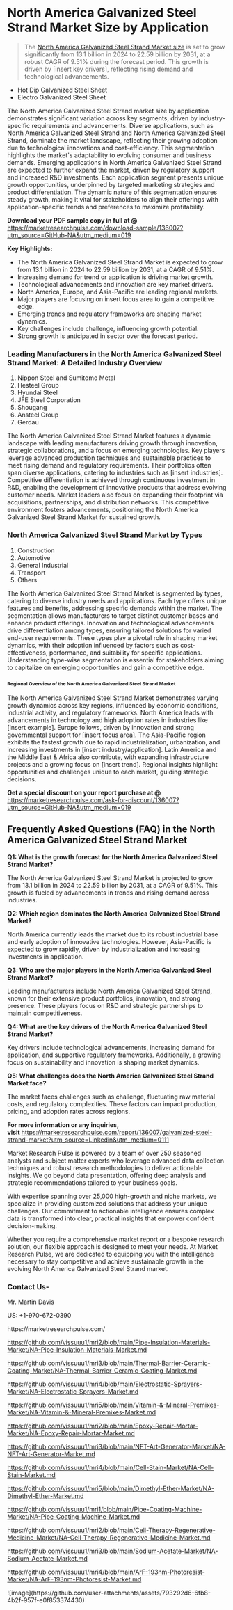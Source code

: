 <h1>North America Galvanized Steel Strand Market&nbsp;Size by Application</h1><blockquote><p>The <a href="https://marketresearchpulse.com/download-sample/136007?utm_source=GitHub-NA&amp;utm_medium=019">North America Galvanized Steel Strand Market size</a> is set to grow significantly from 13.1 billion in 2024 to 22.59 billion by 2031, at a robust CAGR of 9.51% during the forecast period. This growth is driven by [insert key drivers], reflecting rising demand and technological advancements.</p></blockquote><ul><li>Hot Dip Galvanized Steel Sheet <li> Electro Galvanized Steel Sheet</li></ul><p>The North America Galvanized Steel Strand market size by application demonstrates significant variation across key segments, driven by industry-specific requirements and advancements. Diverse applications, such as North America Galvanized Steel Strand and North America Galvanized Steel Strand, dominate the market landscape, reflecting their growing adoption due to technological innovations and cost-efficiency. This segmentation highlights the market's adaptability to evolving consumer and business demands. Emerging applications in North America Galvanized Steel Strand are expected to further expand the market, driven by regulatory support and increased R&D investments. Each application segment presents unique growth opportunities, underpinned by targeted marketing strategies and product differentiation. The dynamic nature of this segmentation ensures steady growth, making it vital for stakeholders to align their offerings with application-specific trends and preferences to maximize profitability.</p><p><strong>Download your PDF sample copy in full at @ </strong><a href="https://marketresearchpulse.com/download-sample/136007?utm_source=GitHub-NA&amp;utm_medium=019">https://marketresearchpulse.com/download-sample/136007?utm_source=GitHub-NA&amp;utm_medium=019</a></p><p><strong>Key Highlights: </strong></p><ul><li>The North America Galvanized Steel Strand Market is expected to grow from 13.1 billion in 2024 to 22.59 billion by 2031, at a CAGR of 9.51%.</li><li>Increasing demand for trend or application is driving market growth.</li><li>Technological advancements and innovation are key market drivers.</li><li>North America, Europe, and Asia-Pacific are leading regional markets.</li><li>Major players are focusing on insert focus area to gain a competitive edge.</li><li>Emerging trends and regulatory frameworks are shaping market dynamics.</li><li>Key challenges include challenge, influencing growth potential.</li><li>Strong growth is anticipated in sector over the forecast period.</li></ul><h3>Leading Manufacturers in the North America Galvanized Steel Strand Market: A Detailed Industry Overview</h3><ol><li>Nippon Steel and Sumitomo Metal</li><li>Hesteel Group</li><li>Hyundai Steel</li><li>JFE Steel Corporation</li><li>Shougang</li><li>Ansteel Group</li><li>Gerdau</li></ol><div class="flex max-w-full flex-col flex-grow"><div class="min-h-8 text-message flex w-full flex-col items-end gap-2 whitespace-normal break-words [.text-message+&amp;]:mt-5" dir="auto" data-message-author-role="assistant" data-message-id="fd8432e4-4910-450d-b182-61b7bfb0a01f" data-message-model-slug="gpt-4o"><div class="flex w-full flex-col gap-1 empty:hidden first:pt-[3px]"><div class="markdown prose w-full break-words dark:prose-invert light"><p>The North America Galvanized Steel Strand Market features a dynamic landscape with leading manufacturers driving growth through innovation, strategic collaborations, and a focus on emerging technologies. Key players leverage advanced production techniques and sustainable practices to meet rising demand and regulatory requirements. Their portfolios often span diverse applications, catering to industries such as [insert industries]. Competitive differentiation is achieved through continuous investment in R&amp;D, enabling the development of innovative products that address evolving customer needs. Market leaders also focus on expanding their footprint via acquisitions, partnerships, and distribution networks. This competitive environment fosters advancements, positioning the North America Galvanized Steel Strand Market for sustained growth.</p></div></div></div></div><h3>North America Galvanized Steel Strand Market by Types</h3><ol><li>Construction <li> Automotive <li> General Industrial <li> Transport <li> Others</li></ol><div class="flex max-w-full flex-col flex-grow"><div class="min-h-8 text-message flex w-full flex-col items-end gap-2 whitespace-normal break-words [.text-message+&amp;]:mt-5" dir="auto" data-message-author-role="assistant" data-message-id="084470be-0bb7-4664-bddf-5156b4f41249" data-message-model-slug="gpt-4o-mini"><div class="flex w-full flex-col gap-1 empty:hidden first:pt-[3px]"><div class="markdown prose w-full break-words dark:prose-invert light"><p>The North America Galvanized Steel Strand Market is segmented by types, catering to diverse industry needs and applications. Each type offers unique features and benefits, addressing specific demands within the market. The segmentation allows manufacturers to target distinct customer bases and enhance product offerings. Innovation and technological advancements drive differentiation among types, ensuring tailored solutions for varied end-user requirements. These types play a pivotal role in shaping market dynamics, with their adoption influenced by factors such as cost-effectiveness, performance, and suitability for specific applications. Understanding type-wise segmentation is essential for stakeholders aiming to capitalize on emerging opportunities and gain a competitive edge.</p></div></div></div></div><h3><span style="font-size: 11px;">Regional Overview of the North America Galvanized Steel Strand Market</span></h3><div class="flex max-w-full flex-col flex-grow"><div class="min-h-8 text-message flex w-full flex-col items-end gap-2 whitespace-normal break-words [.text-message+&amp;]:mt-5" dir="auto" data-message-author-role="assistant" data-message-id="e9038762-ce64-4e30-91c9-9bd413514231" data-message-model-slug="gpt-4o-mini"><div class="flex w-full flex-col gap-1 empty:hidden first:pt-[3px]"><div class="markdown prose w-full break-words dark:prose-invert light"><p>The North America Galvanized Steel Strand Market demonstrates varying growth dynamics across key regions, influenced by economic conditions, industrial activity, and regulatory frameworks. North America leads with advancements in technology and high adoption rates in industries like [insert example]. Europe follows, driven by innovation and strong governmental support for [insert focus area]. The Asia-Pacific region exhibits the fastest growth due to rapid industrialization, urbanization, and increasing investments in [insert industry/application]. Latin America and the Middle East &amp; Africa also contribute, with expanding infrastructure projects and a growing focus on [insert trend]. Regional insights highlight opportunities and challenges unique to each market, guiding strategic decisions.</p></div></div></div></div><p><strong>Get a special discount on your report purchase at @ </strong><a href="https://marketresearchpulse.com/ask-for-discount/136007?utm_source=GitHub-NA&amp;utm_medium=019">https://marketresearchpulse.com/ask-for-discount/136007?utm_source=GitHub-NA&amp;utm_medium=019</a></p><h2>Frequently Asked Questions (FAQ) in the North America Galvanized Steel Strand Market</h2><p><strong>Q1: What is the growth forecast for the North America Galvanized Steel Strand Market?</strong></p><p>The North America Galvanized Steel Strand Market is projected to grow from 13.1 billion in 2024 to 22.59 billion by 2031, at a CAGR of 9.51%. This growth is fueled by advancements in trends and rising demand across industries.</p><p><strong>Q2: Which region dominates the North America Galvanized Steel Strand Market?</strong></p><p>North America currently leads the market due to its robust industrial base and early adoption of innovative technologies. However, Asia-Pacific is expected to grow rapidly, driven by industrialization and increasing investments in application.</p><p><strong>Q3: Who are the major players in the North America Galvanized Steel Strand Market?</strong></p><p>Leading manufacturers include North America Galvanized Steel Strand, known for their extensive product portfolios, innovation, and strong presence. These players focus on R&amp;D and strategic partnerships to maintain competitiveness.</p><p><strong>Q4: What are the key drivers of the North America Galvanized Steel Strand Market?</strong></p><p>Key drivers include technological advancements, increasing demand for application, and supportive regulatory frameworks. Additionally, a growing focus on sustainability and innovation is shaping market dynamics.</p><p><strong>Q5: What challenges does the North America Galvanized Steel Strand Market face?</strong></p><p>The market faces challenges such as challenge, fluctuating raw material costs, and regulatory complexities. These factors can impact production, pricing, and adoption rates across regions.</p><p><strong>For more information or any inquiries, visit&nbsp;</strong><a href="https://marketresearchpulse.com/report/136007/galvanized-steel-strand-market?utm_source=Linkedin&utm_medium=0111">https://marketresearchpulse.com/report/136007/galvanized-steel-strand-market?utm_source=Linkedin&utm_medium=0111</a></p><p>Market Research Pulse is powered by a team of over 250 seasoned analysts and subject matter experts who leverage advanced data collection techniques and robust research methodologies to deliver actionable insights. We go beyond data presentation, offering deep analysis and strategic recommendations tailored to your business goals.</p><p>With expertise spanning over 25,000 high-growth and niche markets, we specialize in providing customized solutions that address your unique challenges. Our commitment to actionable intelligence ensures complex data is transformed into clear, practical insights that empower confident decision-making.</p><p>Whether you require a comprehensive market report or a bespoke research solution, our flexible approach is designed to meet your needs. At Market Research Pulse, we are dedicated to equipping you with the intelligence necessary to stay competitive and achieve sustainable growth in the evolving North America Galvanized Steel Strand market.</p><h3><strong>Contact Us-</strong></h3><p>Mr. Martin Davis</p><p>US: +1-970-672-0390</p><p>https://marketresearchpulse.com/</p><p><a href="https://github.com/vissuuu1/mri2/blob/main/Pipe-Insulation-Materials-Market/NA-Pipe-Insulation-Materials-Market.md">https://github.com/vissuuu1/mri2/blob/main/Pipe-Insulation-Materials-Market/NA-Pipe-Insulation-Materials-Market.md</a></p><p><a href="https://github.com/vissuuu1/mri3/blob/main/Thermal-Barrier-Ceramic-Coating-Market/NA-Thermal-Barrier-Ceramic-Coating-Market.md">https://github.com/vissuuu1/mri3/blob/main/Thermal-Barrier-Ceramic-Coating-Market/NA-Thermal-Barrier-Ceramic-Coating-Market.md</a></p><p><a href="https://github.com/vissuuu1/mri4/blob/main/Electrostatic-Sprayers-Market/NA-Electrostatic-Sprayers-Market.md">https://github.com/vissuuu1/mri4/blob/main/Electrostatic-Sprayers-Market/NA-Electrostatic-Sprayers-Market.md</a></p><p><a href="https://github.com/vissuuu1/mri5/blob/main/Vitamin-&-Mineral-Premixes-Market/NA-Vitamin-&-Mineral-Premixes-Market.md">https://github.com/vissuuu1/mri5/blob/main/Vitamin-&-Mineral-Premixes-Market/NA-Vitamin-&-Mineral-Premixes-Market.md</a></p><p><a href="https://github.com/vissuuu1/mri2/blob/main/Epoxy-Repair-Mortar-Market/NA-Epoxy-Repair-Mortar-Market.md">https://github.com/vissuuu1/mri2/blob/main/Epoxy-Repair-Mortar-Market/NA-Epoxy-Repair-Mortar-Market.md</a></p><p><a href="https://github.com/vissuuu1/mri3/blob/main/NFT-Art-Generator-Market/NA-NFT-Art-Generator-Market.md">https://github.com/vissuuu1/mri3/blob/main/NFT-Art-Generator-Market/NA-NFT-Art-Generator-Market.md</a></p><p><a href="https://github.com/vissuuu1/mri4/blob/main/Cell-Stain-Market/NA-Cell-Stain-Market.md">https://github.com/vissuuu1/mri4/blob/main/Cell-Stain-Market/NA-Cell-Stain-Market.md</a></p><p><a href="https://github.com/vissuuu1/mri5/blob/main/Dimethyl-Ether-Market/NA-Dimethyl-Ether-Market.md">https://github.com/vissuuu1/mri5/blob/main/Dimethyl-Ether-Market/NA-Dimethyl-Ether-Market.md</a></p><p><a href="https://github.com/vissuuu1/mri1/blob/main/Pipe-Coating-Machine-Market/NA-Pipe-Coating-Machine-Market.md">https://github.com/vissuuu1/mri1/blob/main/Pipe-Coating-Machine-Market/NA-Pipe-Coating-Machine-Market.md</a></p><p><a href="https://github.com/vissuuu1/mri2/blob/main/Cell-Therapy-Regenerative-Medicine-Market/NA-Cell-Therapy-Regenerative-Medicine-Market.md">https://github.com/vissuuu1/mri2/blob/main/Cell-Therapy-Regenerative-Medicine-Market/NA-Cell-Therapy-Regenerative-Medicine-Market.md</a></p><p><a href="https://github.com/vissuuu1/mri3/blob/main/Sodium-Acetate-Market/NA-Sodium-Acetate-Market.md">https://github.com/vissuuu1/mri3/blob/main/Sodium-Acetate-Market/NA-Sodium-Acetate-Market.md</a></p><p><a href="https://github.com/vissuuu1/mri4/blob/main/ArF-193nm-Photoresist-Market/NA-ArF-193nm-Photoresist-Market.md">https://github.com/vissuuu1/mri4/blob/main/ArF-193nm-Photoresist-Market/NA-ArF-193nm-Photoresist-Market.md</a></p>
![image](https://github.com/user-attachments/assets/793292d6-6fb8-4b2f-957f-e0f853374430)
